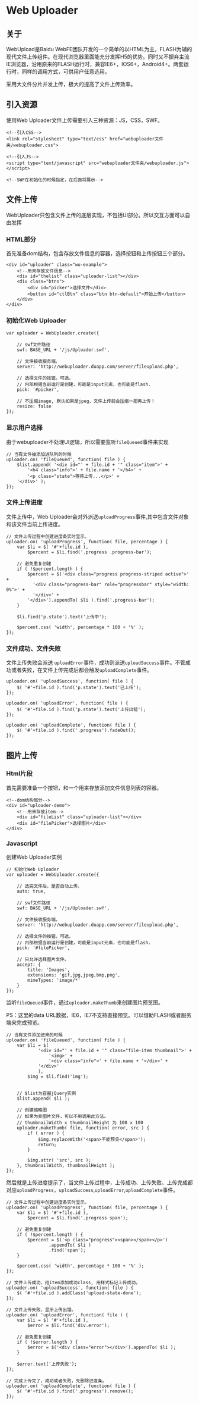 # Web Uploader

## 关于

WebUpload是Baidu WebFE团队开发的一个简单的以HTML为主，FLASH为辅的现代文件上传组件。在现代浏览器里面能充分发挥H5的优势。同时又不摒弃主流IE浏览器，沿用原来的FLASH运行时，兼容IE6+，IOS6+，Android4+。两套运行时，同样的调用方式，可供用户任意选用。

采用大文件分片并发上传，极大的提高了文件上传效率。

## 引入资源

使用Web Uploader文件上传需要引入三种资源：JS，CSS，SWF。

	<!--引入CSS-->
	<link rel="stylesheet" type="text/css" href="webuploader文件夹/webuploader.css">
	
	<!--引入JS-->
	<script type="text/javascript" src="webuploader文件夹/webuploader.js"></script>
	
	<!--SWF在初始化的时候指定，在后面将展示-->

## 文件上传

WebUploader只包含文件上传的底层实现，不包括UI部分。所以交互方面可以自由发挥

### HTML部分

首先准备dom结构，包含存放文件信息的容器，选择按钮和上传按钮三个部分。

	<div id="uploader" class="wu-example">
	    <!--用来存放文件信息-->
	    <div id="thelist" class="uploader-list"></div>
	    <div class="btns">
	        <div id="picker">选择文件</div>
	        <button id="ctlBtn" class="btn btn-default">开始上传</button>
	    </div>
	</div>

### 初始化Web Uploader

	var uploader = WebUploader.create({
	
	    // swf文件路径
	    swf: BASE_URL + '/js/Uploader.swf',
	
	    // 文件接收服务端。
	    server: 'http://webuploader.duapp.com/server/fileupload.php',
	
	    // 选择文件的按钮。可选。
	    // 内部根据当前运行是创建，可能是input元素，也可能是flash.
	    pick: '#picker',
	
	    // 不压缩image, 默认如果是jpeg，文件上传前会压缩一把再上传！
	    resize: false
	});

### 显示用户选择

由于webuploader不处理UI逻辑，所以需要监听`fileQueued`事件来实现

	// 当有文件被添加进队列的时候
	uploader.on( 'fileQueued', function( file ) {
	    $list.append( '<div id="' + file.id + '" class="item">' +
	        '<h4 class="info">' + file.name + '</h4>' +
	        '<p class="state">等待上传...</p>' +
	    '</div>' );
	});

### 文件上传进度

文件上传中，Web Uploader会对外派送`uploadProgress`事件,其中包含文件对象和该文件当前上传进度。

	// 文件上传过程中创建进度条实时显示。
	uploader.on( 'uploadProgress', function( file, percentage ) {
	    var $li = $( '#'+file.id ),
	        $percent = $li.find('.progress .progress-bar');
	
	    // 避免重复创建
	    if ( !$percent.length ) {
	        $percent = $('<div class="progress progress-striped active">' +
	          '<div class="progress-bar" role="progressbar" style="width: 0%">' +
	          '</div>' +
	        '</div>').appendTo( $li ).find('.progress-bar');
	    }
	
	    $li.find('p.state').text('上传中');
	
	    $percent.css( 'width', percentage * 100 + '%' );
	});

### 文件成功、文件失败

文件上传失败会派送 `uploadError`事件，成功则派送`uploadSuccess`事件。不管成功或者失败，在文件上传完成后都会触发`uploadComplete`事件。

	uploader.on( 'uploadSuccess', function( file ) {
	    $( '#'+file.id ).find('p.state').text('已上传');
	});
	
	uploader.on( 'uploadError', function( file ) {
	    $( '#'+file.id ).find('p.state').text('上传出错');
	});
	
	uploader.on( 'uploadComplete', function( file ) {
	    $( '#'+file.id ).find('.progress').fadeOut();
	});

## 图片上传

### Html片段

首先需要准备一个按钮，和一个用来存放添加文件信息列表的容器。

	<!--dom结构部分-->
	<div id="uploader-demo">
	    <!--用来存放item-->
	    <div id="fileList" class="uploader-list"></div>
	    <div id="filePicker">选择图片</div>
	</div>

### Javascript

创建Web Uploader实例

	// 初始化Web Uploader
	var uploader = WebUploader.create({
	
	    // 选完文件后，是否自动上传。
	    auto: true,
	
	    // swf文件路径
	    swf: BASE_URL + '/js/Uploader.swf',
	
	    // 文件接收服务端。
	    server: 'http://webuploader.duapp.com/server/fileupload.php',
	
	    // 选择文件的按钮。可选。
	    // 内部根据当前运行是创建，可能是input元素，也可能是flash.
	    pick: '#filePicker',
	
	    // 只允许选择图片文件。
	    accept: {
	        title: 'Images',
	        extensions: 'gif,jpg,jpeg,bmp,png',
	        mimeTypes: 'image/*'
	    }
	});

监听`fileQueued`事件，通过`uploader.makeThumb`来创建图片预览图。

PS：这里的data URL数据，IE6，IE7不支持直接预览。可以借助FLASH或者服务端来完成预览。

	// 当有文件添加进来的时候
	uploader.on( 'fileQueued', function( file ) {
	    var $li = $(
	            '<div id="' + file.id + '" class="file-item thumbnail">' +
	                '<img>' +
	                '<div class="info">' + file.name + '</div>' +
	            '</div>'
	            ),
	        $img = $li.find('img');
	
	
	    // $list为容器jQuery实例
	    $list.append( $li );
	
	    // 创建缩略图
	    // 如果为非图片文件，可以不用调用此方法。
	    // thumbnailWidth x thumbnailHeight 为 100 x 100
	    uploader.makeThumb( file, function( error, src ) {
	        if ( error ) {
	            $img.replaceWith('<span>不能预览</span>');
	            return;
	        }
	
	        $img.attr( 'src', src );
	    }, thumbnailWidth, thumbnailHeight );
	});

然后就是上传进度提示了，当文件上传过程中，上传成功、上传失败、上传完成都对应`uploadProgress`，`uploadSuccess`,`uploadError`,`uploadComplete`事件。

	// 文件上传过程中创建进度条实时显示。
	uploader.on( 'uploadProgress', function( file, percentage ) {
	    var $li = $( '#'+file.id ),
	        $percent = $li.find('.progress span');
	
	    // 避免重复创建
	    if ( !$percent.length ) {
	        $percent = $('<p class="progress"><span></span></p>')
	                .appendTo( $li )
	                .find('span');
	    }
	
	    $percent.css( 'width', percentage * 100 + '%' );
	});
	
	// 文件上传成功，给item添加成功class, 用样式标记上传成功。
	uploader.on( 'uploadSuccess', function( file ) {
	    $( '#'+file.id ).addClass('upload-state-done');
	});
	
	// 文件上传失败，显示上传出错。
	uploader.on( 'uploadError', function( file ) {
	    var $li = $( '#'+file.id ),
	        $error = $li.find('div.error');
	
	    // 避免重复创建
	    if ( !$error.length ) {
	        $error = $('<div class="error"></div>').appendTo( $li );
	    }
	
	    $error.text('上传失败');
	});
	
	// 完成上传完了，成功或者失败，先删除进度条。
	uploader.on( 'uploadComplete', function( file ) {
	    $( '#'+file.id ).find('.progress').remove();
	});



